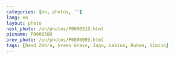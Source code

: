 ```yaml
---
categories: [en, photos, '']
lang: en
layout: photo
next_photo: /en/photos/P0000310.html
picname: P0000389
prev_photo: /en/photos/P0000099.html
tags: [Dead Zebra, Green Grass, Ingo, Lebius, Ruben, Simion]
---
```

